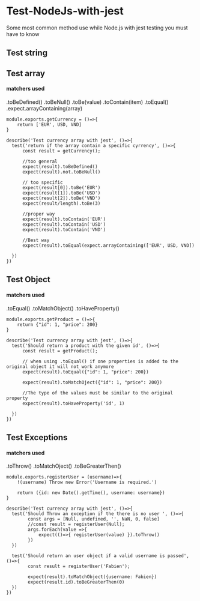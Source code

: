# Test-NodeJs-with-jest
Some most common method use while Node.js with jest testing you must have to know


## Test string

## Test array
#### matchers used

.toBeDefined()
.toBeNull()
.toBe(value)
.toContain(item)
.toEqual()
.expect.arrayContaining(array)

    module.exports.getCurrency = ()=>{
        return ['EUR', USD, VND]
    }

    describe('Test currency array with jest', ()=>{
      test('return if the array contain a specific cyrrency', ()=>{
          const result = getCurrency();
          
          //too general
          expect(result).toBeDefined()
          expect(result).not.toBeNull()
          
          // too specific
          expect(result[0]).toBe('EUR')
          expect(result[1]).toBe('USD')
          expect(result[2]).toBe('VND')
          expect(result/length).toBe(3)
          
          //proper way
          expect(result).toContain('EUR')
          expect(result).toContain('USD')
          expect(result).toContain('VND')
          
          //Best way
          expect(result).toEqual(expect.arrayContaining(['EUR', USD, VND])
          
      })
    })
    
    
## Test Object

#### matchers used
.toEqual()
.toMatchObject()
.toHaveProperty()

    module.exports.getProduct = ()=>{
        return {"id": 1, "price": 200}
    }

    describe('Test currency array with jest', ()=>{
      test('Should return a product with the given id', ()=>{
          const result = getProduct();

          // when using .toEqual() if one properties is added to the original object it will not work anymore
          expect(result).toEqual({"id": 1, "price": 200})

          expect(result).toMatchOject({"id": 1, "price": 200})

          //The type of the values must be similar to the original property
          expect(result).toHaveProperty('id', 1)

      })
    })
    
## Test Exceptions

#### matchers used
.toThrow()
.toMatchOject()
.toBeGreaterThen()
    
    module.exports.registerUser = (username)=>{
        !(username) Throw new Error('Username is required.')
        
        return ({id: new Date().getTime(), username: username})
    }
    
    describe('Test currency array with jest', ()=>{
      test('Should Throw an exception if the there is no user ', ()=>{
            const args = [Null, undefined, '', NaN, 0, false]
            //const result = registerUser(Null);
            args.forEach(value =>{
                expect(()=>{ registerUser(value) }).toThrow()
            })  
      })
      
      test('Should return an user object if a valid username is passed', ()=>{
            const result = registerUser('Fabien');
            
            expect(result).toMatchObject({username: Fabien})
            expect(result.id).toBeGreaterThen(0)
      })
    })

 
